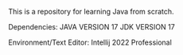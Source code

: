 This is a repository for learning Java from scratch.

Dependencies:
    JAVA VERSION 17
    JDK VERSION 17

Environment/Text Editor:
    Intellij 2022 Professional 
